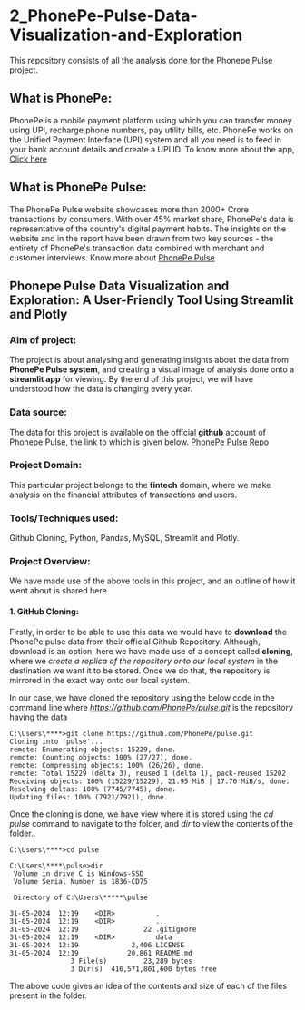 # 2_PhonePe-Pulse-Data-Visualization-and-Exploration
This repository consists of all the analysis done for the Phonepe Pulse project.

## What is PhonePe:
PhonePe is a mobile payment platform using which you can transfer money using UPI, recharge phone numbers, pay utility bills, etc. PhonePe works on the Unified Payment Interface (UPI) system and all you need is to feed in your bank account details and create a UPI ID.
To know more about the app, [Click here](https://www.phonepe.com/)

## What is PhonePe Pulse:
The PhonePe Pulse website showcases more than 2000+ Crore transactions by consumers. With over 45% market share, PhonePe's data is representative of the country's digital payment habits. The insights on the website and in the report have been drawn from two key sources - the entirety of PhonePe's transaction data combined with merchant and customer interviews.
Know more about [PhonePe Pulse](https://www.phonepe.com/pulse/)

## Phonepe Pulse Data Visualization and Exploration: A User-Friendly Tool Using Streamlit and Plotly
### Aim of project:
The project is about analysing and generating insights about the data from **PhonePe Pulse system**, and creating a visual image of analysis done onto a **streamlit app** for viewing. By the end of this project, we will have understood how the data is changing every year.

### Data source:
The data for this project is available on the official **github** account of Phonepe Pulse, the link to which is given below.
[PhonePe Pulse Repo](https://github.com/PhonePe/pulse.git)

### Project Domain:
This particular project belongs to the **fintech** domain, where we make analysis on the financial attributes of transactions and users.

### Tools/Techniques used:
Github Cloning, Python, Pandas, MySQL, Streamlit and Plotly.

### Project Overview:
We have made use of the above tools in this project, and an outline of how it went about is shared here.

#### 1. GitHub Cloning:
Firstly, in order to be able to use this data we would have to **download** the PhonePe pulse data from their official Github Repository. Although, download is an option, here we have made use of a concept called **cloning**, where we *create a replica of the repository onto our local system* in the destination we want it to be stored. Once we do that, the repository is mirrored in the exact way onto our local system.

In our case, we have cloned the repository using the below code in the command line where *https://github.com/PhonePe/pulse.git* is the repository having the data

```
C:\Users\****>git clone https://github.com/PhonePe/pulse.git
Cloning into 'pulse'...
remote: Enumerating objects: 15229, done.
remote: Counting objects: 100% (27/27), done.
remote: Compressing objects: 100% (26/26), done.
remote: Total 15229 (delta 3), reused 1 (delta 1), pack-reused 15202
Receiving objects: 100% (15229/15229), 21.95 MiB | 17.70 MiB/s, done.
Resolving deltas: 100% (7745/7745), done.
Updating files: 100% (7921/7921), done.
```
Once the cloning is done, we have view where it is stored using the *cd pulse* command to navigate to the folder, and *dir* to view the contents of the folder..

```
C:\Users\****>cd pulse

C:\Users\****\pulse>dir
 Volume in drive C is Windows-SSD
 Volume Serial Number is 1836-CD75

 Directory of C:\Users\*****\pulse

31-05-2024  12:19    <DIR>          .
31-05-2024  12:19    <DIR>          ..
31-05-2024  12:19                22 .gitignore
31-05-2024  12:19    <DIR>          data
31-05-2024  12:19             2,406 LICENSE
31-05-2024  12:19            20,861 README.md
               3 File(s)         23,289 bytes
               3 Dir(s)  416,571,801,600 bytes free
```
The above code gives an idea of the contents and size of each of the files present in the folder.

